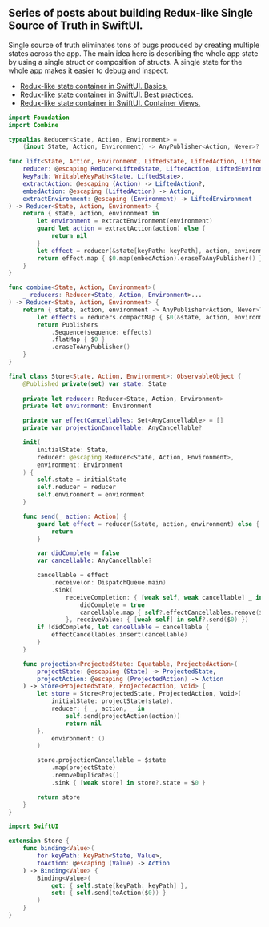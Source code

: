 ## Series of posts about building Redux-like Single Source of Truth in SwiftUI.
Single source of truth eliminates tons of bugs produced by creating multiple states across the app. The main idea here is describing the whole app state by using a single struct or composition of structs. A single state for the whole app makes it easier to debug and inspect.

* [Redux-like state container in SwiftUI. Basics.](https://swiftwithmajid.com/2019/09/18/redux-like-state-container-in-swiftui/)
* [Redux-like state container in SwiftUI. Best practices.](https://swiftwithmajid.com/2019/09/25/redux-like-state-container-in-swiftui-part2/)
* [Redux-like state container in SwiftUI. Container Views.](https://swiftwithmajid.com/2019/10/02/redux-like-state-container-in-swiftui-part3/)

```swift
import Foundation
import Combine

typealias Reducer<State, Action, Environment> =
    (inout State, Action, Environment) -> AnyPublisher<Action, Never>?

func lift<State, Action, Environment, LiftedState, LiftedAction, LiftedEnvironment>(
    reducer: @escaping Reducer<LiftedState, LiftedAction, LiftedEnvironment>,
    keyPath: WritableKeyPath<State, LiftedState>,
    extractAction: @escaping (Action) -> LiftedAction?,
    embedAction: @escaping (LiftedAction) -> Action,
    extractEnvironment: @escaping (Environment) -> LiftedEnvironment
) -> Reducer<State, Action, Environment> {
    return { state, action, environment in
        let environment = extractEnvironment(environment)
        guard let action = extractAction(action) else {
            return nil
        }
        let effect = reducer(&state[keyPath: keyPath], action, environment)
        return effect.map { $0.map(embedAction).eraseToAnyPublisher() }
    }
}

func combine<State, Action, Environment>(
    _ reducers: Reducer<State, Action, Environment>...
) -> Reducer<State, Action, Environment> {
    return { state, action, environment -> AnyPublisher<Action, Never>? in
        let effects = reducers.compactMap { $0(&state, action, environment) }
        return Publishers
            .Sequence(sequence: effects)
            .flatMap { $0 }
            .eraseToAnyPublisher()
    }
}

final class Store<State, Action, Environment>: ObservableObject {
    @Published private(set) var state: State
    
    private let reducer: Reducer<State, Action, Environment>
    private let environment: Environment

    private var effectCancellables: Set<AnyCancellable> = []
    private var projectionCancellable: AnyCancellable?

    init(
        initialState: State,
        reducer: @escaping Reducer<State, Action, Environment>,
        environment: Environment
    ) {
        self.state = initialState
        self.reducer = reducer
        self.environment = environment
    }

    func send(_ action: Action) {
        guard let effect = reducer(&state, action, environment) else {
            return
        }

        var didComplete = false
        var cancellable: AnyCancellable?

        cancellable = effect
            .receive(on: DispatchQueue.main)
            .sink(
                receiveCompletion: { [weak self, weak cancellable] _ in
                    didComplete = true
                    cancellable.map { self?.effectCancellables.remove($0) }
                }, receiveValue: { [weak self] in self?.send($0) })
        if !didComplete, let cancellable = cancellable {
            effectCancellables.insert(cancellable)
        }
    }

    func projection<ProjectedState: Equatable, ProjectedAction>(
        projectState: @escaping (State) -> ProjectedState,
        projectAction: @escaping (ProjectedAction) -> Action
    ) -> Store<ProjectedState, ProjectedAction, Void> {
        let store = Store<ProjectedState, ProjectedAction, Void>(
            initialState: projectState(state),
            reducer: { _, action, _ in
                self.send(projectAction(action))
                return nil
        },
            environment: ()
        )

        store.projectionCancellable = $state
            .map(projectState)
            .removeDuplicates()
            .sink { [weak store] in store?.state = $0 }

        return store
    }
}

import SwiftUI

extension Store {
    func binding<Value>(
        for keyPath: KeyPath<State, Value>,
        toAction: @escaping (Value) -> Action
    ) -> Binding<Value> {
        Binding<Value>(
            get: { self.state[keyPath: keyPath] },
            set: { self.send(toAction($0)) }
        )
    }
}
```
